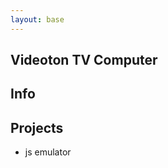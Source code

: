 ```yaml
---
layout: base
---
```


Videoton TV Computer
--------------------

Info
----


Projects
---------

* js emulator
